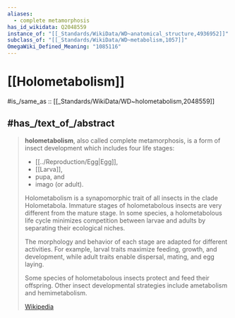 ```yaml
---
aliases:
  - complete metamorphosis
has_id_wikidata: Q2048559
instance_of: "[[_Standards/WikiData/WD~anatomical_structure,4936952]]"
subclass_of: "[[_Standards/WikiData/WD~metabolism,1057]]"
OmegaWiki_Defined_Meaning: "1085116"
---
```


# [[Holometabolism]] 

#is_/same_as :: [[_Standards/WikiData/WD~holometabolism,2048559]] 

## #has_/text_of_/abstract 

> **holometabolism**, also called complete metamorphosis, 
> is a form of insect development which includes four life stages: 
> - [[../Reproduction/Egg|Egg]], 
> - [[Larva]], 
> - pupa, and 
> - imago (or adult). 
> 
> Holometabolism is a synapomorphic trait of all insects in the clade Holometabola. 
> Immature stages of holometabolous insects are very different from the mature stage. 
> In some species, a holometabolous life cycle minimizes competition between larvae and adults 
> by separating their ecological niches. 
> 
> The morphology and behavior of each stage are adapted for different activities. 
> For example, larval traits maximize feeding, growth, and development, 
> while adult traits enable dispersal, mating, and egg laying. 
> 
> Some species of holometabolous insects protect and feed their offspring. 
> Other insect developmental strategies include ametabolism and hemimetabolism.
>
> [Wikipedia](https://en.wikipedia.org/wiki/Holometabolism) 

